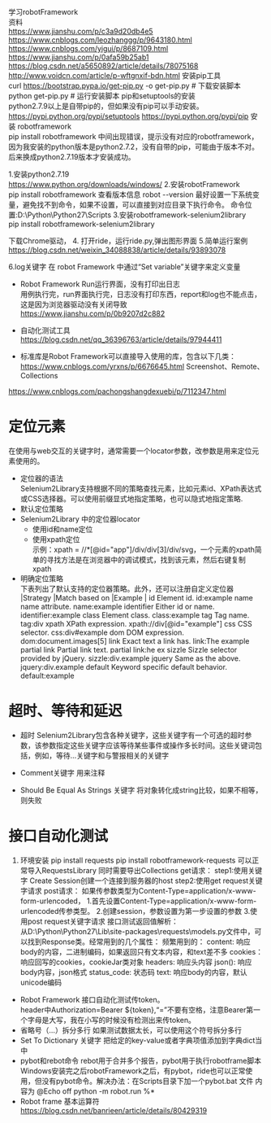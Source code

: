 学习robotFramework  
资料  
https://www.jianshu.com/p/c3a9d20db4e5
https://www.cnblogs.com/leozhanggg/p/9643180.html
https://www.cnblogs.com/yigui/p/8687109.html
https://www.jianshu.com/p/0afa59b25ab1
https://blog.csdn.net/a5650892/article/details/78075168
http://www.voidcn.com/article/p-wftgnxif-bdn.html
安装pip工具  
curl https://bootstrap.pypa.io/get-pip.py -o get-pip.py   # 下载安装脚本
python get-pip.py    # 运行安装脚本
pip和setuptools的安装  
python2.7.9以上是自带pip的，但如果没有pip可以手动安装。  
https://pypi.python.org/pypi/setuptools 
https://pypi.python.org/pypi/pip
安装 robotframework  
pip install robotframework
中间出现错误，提示没有对应的robotframework，因为我安装的python版本是python2.7.2，没有自带的pip，可能由于版本不对。后来换成python2.7.19版本才安装成功。

1.安装python2.7.19  
https://www.python.org/downloads/windows/
2.安装robotFramework  
pip install robotframework
查看版本信息 robot --version
最好设置一下系统变量，避免找不到命令，如果不设置，可以直接到对应目录下执行命令。
命令位置:D:\Python\Python27\Scripts
3.安装robotframework-selenium2library  
pip install  robotframework-selenium2library

下载Chrome驱动，
4. 打开ride，运行ride.py,弹出图形界面
5.简单运行案例  
https://blog.csdn.net/weixin_34088838/article/details/93893078

6.log关键字 在 robot Framework 中通过“Set variable”关键字来定义变量

+ Robot Framework Run运行界面，没有打印出日志  
用例执行完，run界面执行完，日志没有打印东西，report和log也不能点击，这是因为浏览器驱动没有关闭导致
https://www.jianshu.com/p/0b9207d2c882

+ 自动化测试工具  
https://blog.csdn.net/qq_36396763/article/details/97944411

+ 标准库是Robot Framework可以直接导入使用的库，包含以下几类：  
https://www.cnblogs.com/yrxns/p/6676645.html
Screenshot、Remote、Collections

https://www.cnblogs.com/pachongshangdexuebi/p/7112347.html
# 定位元素  
在使用与web交互的关键字时，通常需要一个locator参数，改参数是用来定位元素使用的。
+ 定位器的语法  
Selenium2Library支持根据不同的策略查找元素，比如元素id、XPath表达式或CSS选择器。可以使用前缀显式地指定策略，也可以隐式地指定策略.  
+ 默认定位策略
+ Selenium2Library 中的定位器locator
	+ 使用id和name定位  
	+ 使用xpath定位  
	示例：xpath = //*[@id="app"]/div/div[3]/div/svg，一个元素的xpath简单的寻找方法是在浏览器中的调试模式，找到该元素，然后右键复制xpath
+ 明确定位策略  
下表列出了默认支持的定位器策略。此外，还可以注册自定义定位器
|Strategy	|Match based on	|Example |
id	Element id.	id:example
name	name attribute.	name:example
identifier	Either id or name.	identifier:example
class	Element class.	class:example
tag	Tag name.	tag:div
xpath	XPath expression.	xpath://div[@id="example"]
css	CSS selector.	css:div#example
dom	DOM expression.	dom:document.images[5]
link	Exact text a link has.	link:The example
partial link	Partial link text.	partial link:he ex
sizzle	Sizzle selector provided by jQuery.	sizzle:div.example
jquery	Same as the above.	jquery:div.example
default	Keyword specific default behavior.	default:example	

# 超时、等待和延迟
+ 超时 
Selenium2Library包含各种关键字，这些关键字有一个可选的超时参数，该参数指定这些关键字应该等待某些事件或操作多长时间。这些关键词包括，例如，等待…关键字和与警报相关的关键字

+ Comment关键字
用来注释
+ Should Be Equal As Strings 关键字
 将对象转化成string比较，如果不相等，则失败
#  接口自动化测试  
1. 环境安装
pip install requests
pip install robotframework-requests	 可以正常导入RequestsLibrary
同时需要导出Collections
get请求：
step1:使用关键字 Create Session创建一个连接到服务器的host
step2:使用get request关键字请求
post请求：
如果传参数类型为Content-Type=application/x-www-form-urlencoded，
1.首先设置Content-Type=application/x-www-form-urlencoded传参类型。
2.创建session，参数设置为第一步设置的参数
3.使用post request关键字请求
接口测试返回值解析：  
从D:\Python\Python27\Lib\site-packages\requests\models.py文件中，可以找到Response类。经常用到的几个属性：
频繁用到的：
content: 响应body的内容，二进制编码，如果返回只有文本内容，和text差不多
cookies：响应回写的cookies，cookieJar类对象
headers: 响应头内容
json(): 响应body内容，json格式
status_code: 状态码
text: 响应body的内容，默认unicode编码

+ Robot Framework 接口自动化测试传token。  
header中Authorization=Bearer ${token},“=”不要有空格，注意Bearer第一个字母是大写，我在小写的时候没有检测出来传token。
+ 省略号（...）拆分多行
如果测试数据太长，可以使用这个符号拆分多行
+ Set To Dictionary 关键字
把给定的key-value或者字典项值添加到字典dict当中
+ pybot和rebot命令
rebot用于合并多个报告，pybot用于执行robotframe脚本
Windows安装完之后robotFramework之后，有pybot，ride也可以正常使用，但没有pybot命令。解决办法：在Scripts目录下加一个pybot.bat 文件 内容为
@Echo off
python -m robot.run %*
+ Robot frame 基本运算符
https://blog.csdn.net/banrieen/article/details/80429319